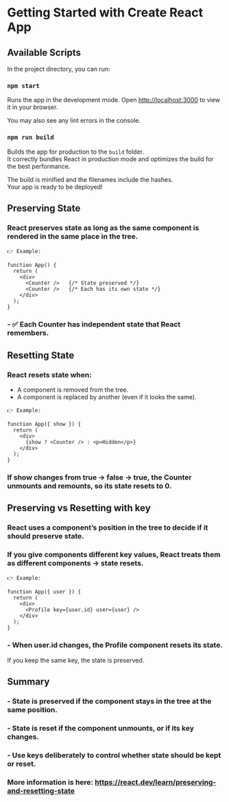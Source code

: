 # Getting Started with Create React App

## Available Scripts

In the project directory, you can run:

### `npm start`

Runs the app in the development mode.
Open [http://localhost:3000](http://localhost:3000) to view it in your browser.

You may also see any lint errors in the console.

### `npm run build`

Builds the app for production to the `build` folder.\
It correctly bundles React in production mode and optimizes the build for the best performance.

The build is minified and the filenames include the hashes.\
Your app is ready to be deployed!

## Preserving State

### React preserves state as long as the same component is rendered in the same place in the tree.
```
👉 Example:

function App() {
  return (
    <div>
      <Counter />   {/* State preserved */}
      <Counter />   {/* Each has its own state */}
    </div>
  );
}
```

### - ✅ Each Counter has independent state that React remembers.

## Resetting State

### React resets state when:
 - A component is removed from the tree.
 - A component is replaced by another (even if it looks the same).
```
👉 Example:

function App({ show }) {
  return (
    <div>
      {show ? <Counter /> : <p>Hidden</p>}
    </div>
  );
}
```

### If show changes from true → false → true, the Counter unmounts and remounts, so its state resets to 0.

## Preserving vs Resetting with key

### React uses a component’s position in the tree to decide if it should preserve state.
### If you give components different key values, React treats them as different components → state resets.
```
👉 Example:

function App({ user }) {
  return (
    <div>
      <Profile key={user.id} user={user} />
    </div>
  );
}
```

### - When user.id changes, the Profile component resets its state.

If you keep the same key, the state is preserved.

## Summary
### - State is preserved if the component stays in the tree at the same position.
### - State is reset if the component unmounts, or if its key changes.
### - Use keys deliberately to control whether state should be kept or reset.

### More information is here: https://react.dev/learn/preserving-and-resetting-state

